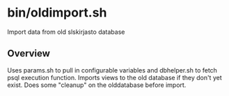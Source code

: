 # bin/oldimport.sh

Import data from old slskirjasto database

## Overview

Uses params.sh to pull in configurable variables and dbhelper.sh to fetch psql execution function.
Imports views to the old database if they don't yet exist.
Does some "cleanup" on the olddatabase before import.



